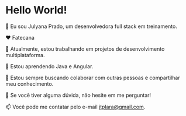 # Hello World!

👋 Eu sou Julyana Prado, um desenvolvedora full stack em treinamento.

❤️ Fatecana

🔭 Atualmente, estou trabalhando em projetos de desenvolvimento multiplataforma.

🌱 Estou aprendendo Java e Angular.

👯 Estou sempre buscando colaborar com outras pessoas e compartilhar meu conhecimento.

💬 Se você tiver alguma dúvida, não hesite em me perguntar!

📫 Você pode me contatar pelo e-mail jtplara@gmail.com.
